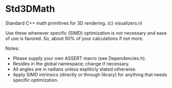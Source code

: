 # Std3DMath

Standard C++ math primitives for 3D rendering.
(c) visualizers.nl

Use these whenever specific (SIMD) optimization is not necessary and ease of use is favored.
So, about 90% of your calculations if not more.

Notes:
- Please supply your own ASSERT macro (see Dependencies.h).
- Resides in the global namespace; change if necessary.
- All angles are in radians unless expliticly stated otherwise.
- Apply SIMD intrinsics (directly or through library) for anything that needs specific optimization.
